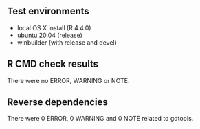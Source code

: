 ## Test environments

- local OS X install (R 4.4.0)
- ubuntu 20.04 (release)
- winbuilder (with release and devel) 

## R CMD check results

There were no ERROR, WARNING or NOTE. 

## Reverse dependencies

There were 0 ERROR, 0 WARNING and 0 NOTE related to gdtools. 
